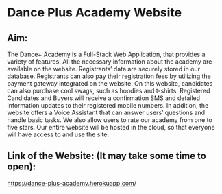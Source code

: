 # Dance Plus Academy Website

## Aim:

The Dance+ Academy is a Full-Stack Web Application, that provides a variety of features. All the necessary information about the academy are available on the website. Registrants’ data are securely stored in our database. Registrants can also pay their registration fees by utilizing the payment gateway integrated on the website. On this website, candidates can also purchase cool swags, such as hoodies and t-shirts. Registered Candidates and Buyers will receive a confirmation SMS and detailed information updates to their registered mobile numbers. In addition, the website offers a Voice Assistant that can answer users’ questions and handle basic tasks. We also allow users to rate our academy from one to five stars. Our entire website will be hosted in the cloud, so that everyone will have access to and use the site.

## Link of the Website: (It may take some time to open):

https://dance-plus-academy.herokuapp.com/

